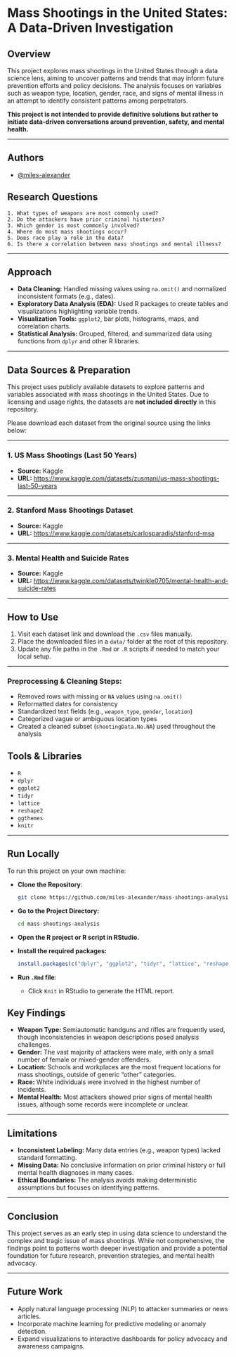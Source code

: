 # Mass Shootings in the United States: A Data-Driven Investigation  


## Overview

This project explores mass shootings in the United States through a data science lens, aiming to uncover patterns and trends that may inform future prevention efforts and policy decisions. The analysis focuses on variables such as weapon type, location, gender, race, and signs of mental illness in an attempt to identify consistent patterns among perpetrators.

**This project is not intended to provide definitive solutions but rather to initiate data-driven conversations around prevention, safety, and mental health.**

---
## Authors

- [@miles-alexander](https://www.github.com/miles-alexander)

## Research Questions

    1. What types of weapons are most commonly used?
    2. Do the attackers have prior criminal histories?
    3. Which gender is most commonly involved?
    4. Where do most mass shootings occur?
    5. Does race play a role in the data?
    6. Is there a correlation between mass shootings and mental illness?

---

## Approach

- **Data Cleaning:** Handled missing values using `na.omit()` and normalized inconsistent formats (e.g., dates).
- **Exploratory Data Analysis (EDA):** Used R packages to create tables and visualizations highlighting variable trends.
- **Visualization Tools:** `ggplot2`, bar plots, histograms, maps, and correlation charts.
- **Statistical Analysis:** Grouped, filtered, and summarized data using functions from `dplyr` and other R libraries.

---

## Data Sources & Preparation

This project uses publicly available datasets to explore patterns and variables associated with mass shootings in the United States. Due to licensing and usage rights, the datasets are **not included directly** in this repository.

Please download each dataset from the original source using the links below:

---

### 1. US Mass Shootings (Last 50 Years)
- **Source:** Kaggle
- **URL:** https://www.kaggle.com/datasets/zusmani/us-mass-shootings-last-50-years

---

### 2. Stanford Mass Shootings Dataset
- **Source:** Kaggle
- **URL:** https://www.kaggle.com/datasets/carlosparadis/stanford-msa

---

### 3. Mental Health and Suicide Rates
- **Source:** Kaggle
- **URL:** https://www.kaggle.com/datasets/twinkle0705/mental-health-and-suicide-rates

---

## How to Use

1. Visit each dataset link and download the `.csv` files manually.
2. Place the downloaded files in a `data/` folder at the root of this repository.
3. Update any file paths in the `.Rmd` or `.R` scripts if needed to match your local setup.

---

### Preprocessing & Cleaning Steps:
- Removed rows with missing or `NA` values using `na.omit()`
- Reformatted dates for consistency
- Standardized text fields (e.g., `weapon_type`, `gender`, `location`)
- Categorized vague or ambiguous location types
- Created a cleaned subset (`shootingData.No.NA`) used throughout the analysis

## Tools & Libraries

- `R`
- `dplyr`
- `ggplot2`
- `tidyr`
- `lattice`
- `reshape2`
- `ggthemes`
- `knitr`

---
## Run Locally

To run this project on your own machine:

- **Clone the Repository**:
   ```bash
   git clone https://github.com/miles-alexander/mass-shootings-analysis.git
   ```

- **Go to the Project Directory:**
    ```bash
    cd mass-shootings-analysis
    ```

- **Open the R project or R script in RStudio.**

- **Install the required packages:**
   ```R
   install.packages(c("dplyr", "ggplot2", "tidyr", "lattice", "reshape2", "ggthemes", "knitr"))
   ```

- **Run `.Rmd` file**:
   - Click `Knit` in RStudio to generate the HTML report.

## Key Findings

- **Weapon Type:** Semiautomatic handguns and rifles are frequently used, though inconsistencies in weapon descriptions posed analysis challenges.
- **Gender:** The vast majority of attackers were male, with only a small number of female or mixed-gender offenders.
- **Location:** Schools and workplaces are the most frequent locations for mass shootings, outside of generic “other” categories.
- **Race:** White individuals were involved in the highest number of incidents.
- **Mental Health:** Most attackers showed prior signs of mental health issues, although some records were incomplete or unclear.

---

## Limitations

- **Inconsistent Labeling:** Many data entries (e.g., weapon types) lacked standard formatting.
- **Missing Data:** No conclusive information on prior criminal history or full mental health diagnoses in many cases.
- **Ethical Boundaries:** The analysis avoids making deterministic assumptions but focuses on identifying patterns.

---

## Conclusion

This project serves as an early step in using data science to understand the complex and tragic issue of mass shootings. While not comprehensive, the findings point to patterns worth deeper investigation and provide a potential foundation for future research, prevention strategies, and mental health advocacy.

---

## Future Work

- Apply natural language processing (NLP) to attacker summaries or news articles.
- Incorporate machine learning for predictive modeling or anomaly detection.
- Expand visualizations to interactive dashboards for policy advocacy and awareness campaigns.


